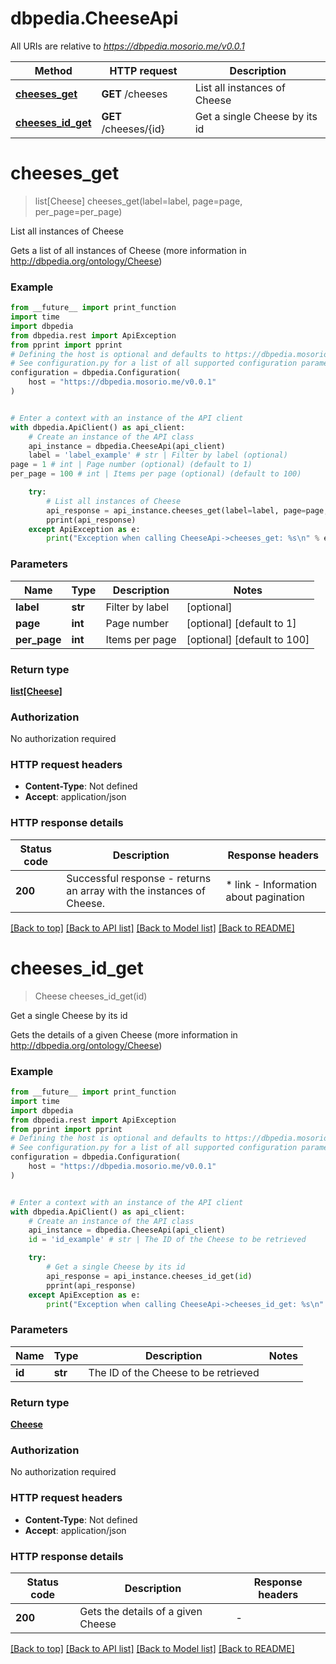 # dbpedia.CheeseApi

All URIs are relative to *https://dbpedia.mosorio.me/v0.0.1*

Method | HTTP request | Description
------------- | ------------- | -------------
[**cheeses_get**](CheeseApi.md#cheeses_get) | **GET** /cheeses | List all instances of Cheese
[**cheeses_id_get**](CheeseApi.md#cheeses_id_get) | **GET** /cheeses/{id} | Get a single Cheese by its id


# **cheeses_get**
> list[Cheese] cheeses_get(label=label, page=page, per_page=per_page)

List all instances of Cheese

Gets a list of all instances of Cheese (more information in http://dbpedia.org/ontology/Cheese)

### Example

```python
from __future__ import print_function
import time
import dbpedia
from dbpedia.rest import ApiException
from pprint import pprint
# Defining the host is optional and defaults to https://dbpedia.mosorio.me/v0.0.1
# See configuration.py for a list of all supported configuration parameters.
configuration = dbpedia.Configuration(
    host = "https://dbpedia.mosorio.me/v0.0.1"
)


# Enter a context with an instance of the API client
with dbpedia.ApiClient() as api_client:
    # Create an instance of the API class
    api_instance = dbpedia.CheeseApi(api_client)
    label = 'label_example' # str | Filter by label (optional)
page = 1 # int | Page number (optional) (default to 1)
per_page = 100 # int | Items per page (optional) (default to 100)

    try:
        # List all instances of Cheese
        api_response = api_instance.cheeses_get(label=label, page=page, per_page=per_page)
        pprint(api_response)
    except ApiException as e:
        print("Exception when calling CheeseApi->cheeses_get: %s\n" % e)
```

### Parameters

Name | Type | Description  | Notes
------------- | ------------- | ------------- | -------------
 **label** | **str**| Filter by label | [optional] 
 **page** | **int**| Page number | [optional] [default to 1]
 **per_page** | **int**| Items per page | [optional] [default to 100]

### Return type

[**list[Cheese]**](Cheese.md)

### Authorization

No authorization required

### HTTP request headers

 - **Content-Type**: Not defined
 - **Accept**: application/json

### HTTP response details
| Status code | Description | Response headers |
|-------------|-------------|------------------|
**200** | Successful response - returns an array with the instances of Cheese. |  * link - Information about pagination <br>  |

[[Back to top]](#) [[Back to API list]](../README.md#documentation-for-api-endpoints) [[Back to Model list]](../README.md#documentation-for-models) [[Back to README]](../README.md)

# **cheeses_id_get**
> Cheese cheeses_id_get(id)

Get a single Cheese by its id

Gets the details of a given Cheese (more information in http://dbpedia.org/ontology/Cheese)

### Example

```python
from __future__ import print_function
import time
import dbpedia
from dbpedia.rest import ApiException
from pprint import pprint
# Defining the host is optional and defaults to https://dbpedia.mosorio.me/v0.0.1
# See configuration.py for a list of all supported configuration parameters.
configuration = dbpedia.Configuration(
    host = "https://dbpedia.mosorio.me/v0.0.1"
)


# Enter a context with an instance of the API client
with dbpedia.ApiClient() as api_client:
    # Create an instance of the API class
    api_instance = dbpedia.CheeseApi(api_client)
    id = 'id_example' # str | The ID of the Cheese to be retrieved

    try:
        # Get a single Cheese by its id
        api_response = api_instance.cheeses_id_get(id)
        pprint(api_response)
    except ApiException as e:
        print("Exception when calling CheeseApi->cheeses_id_get: %s\n" % e)
```

### Parameters

Name | Type | Description  | Notes
------------- | ------------- | ------------- | -------------
 **id** | **str**| The ID of the Cheese to be retrieved | 

### Return type

[**Cheese**](Cheese.md)

### Authorization

No authorization required

### HTTP request headers

 - **Content-Type**: Not defined
 - **Accept**: application/json

### HTTP response details
| Status code | Description | Response headers |
|-------------|-------------|------------------|
**200** | Gets the details of a given Cheese |  -  |

[[Back to top]](#) [[Back to API list]](../README.md#documentation-for-api-endpoints) [[Back to Model list]](../README.md#documentation-for-models) [[Back to README]](../README.md)

